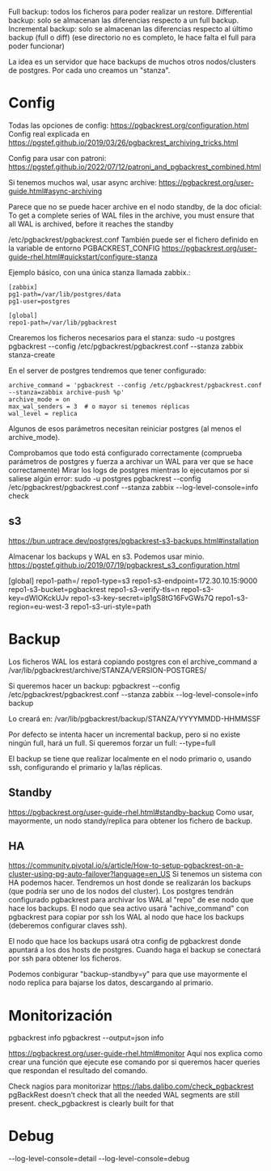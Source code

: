 Full backup: todos los ficheros para poder realizar un restore.
Differential backup: solo se almacenan las diferencias respecto a un full backup.
Incremental backup: solo se almacenan las diferencias respecto al último backup (full o diff) (ese directorio no es completo, le hace falta el full para poder funcionar)

La idea es un servidor que hace backups de muchos otros nodos/clusters de postgres.
Por cada uno creamos un "stanza".

# Config
Todas las opciones de config: https://pgbackrest.org/configuration.html
Config real explicada en https://pgstef.github.io/2019/03/26/pgbackrest_archiving_tricks.html

Config para usar con patroni: https://pgstef.github.io/2022/07/12/patroni_and_pgbackrest_combined.html

Si tenemos muchos wal, usar async archive: https://pgbackrest.org/user-guide.html#async-archiving

Parece que no se puede hacer archive en el nodo standby, de la doc oficial:
To get a complete series of WAL files in the archive, you must ensure that all WAL is archived, before it reaches the standby


/etc/pgbackrest/pgbackrest.conf
También puede ser el fichero definido en la variable de entorno PGBACKREST_CONFIG
https://pgbackrest.org/user-guide-rhel.html#quickstart/configure-stanza

Ejemplo básico, con una única stanza llamada zabbix.:
``````
[zabbix]
pg1-path=/var/lib/postgres/data
pg1-user=postgres

[global]
repo1-path=/var/lib/pgbackrest
``````
Crearemos los ficheros necesarios para el stanza:
sudo -u postgres pgbackrest --config /etc/pgbackrest/pgbackrest.conf --stanza zabbix stanza-create

En el server de postgres tendremos que tener configurado:
```
archive_command = 'pgbackrest --config /etc/pgbackrest/pgbackrest.conf --stanza=zabbix archive-push %p'
archive_mode = on
max_wal_senders = 3  # o mayor si tenemos réplicas
wal_level = replica
````
Algunos de esos parámetros necesitan reiniciar postgres (al menos el archive_mode).

Comprobamos que todo está configurado correctamente (comprueba parámetros de postgres y fuerza a archivar un WAL para ver que se hace correctamente)
Mirar los logs de postgres mientras lo ejecutamos por si saliese algún error:
sudo -u postgres pgbackrest --config /etc/pgbackrest/pgbackrest.conf --stanza zabbix --log-level-console=info check

## s3
https://bun.uptrace.dev/postgres/pgbackrest-s3-backups.html#installation

Almacenar los backups y WAL en s3. Podemos usar minio.
https://pgstef.github.io/2019/07/19/pgbackrest_s3_configuration.html

[global]
repo1-path=/
repo1-type=s3
repo1-s3-endpoint=172.30.10.15:9000
repo1-s3-bucket=pgbackrest
repo1-s3-verify-tls=n
repo1-s3-key=dWIOKckUJv
repo1-s3-key-secret=ip1gS8tG16FvGWs7Q
repo1-s3-region=eu-west-3
repo1-s3-uri-style=path



# Backup
Los ficheros WAL los estará copiando postgres con el archive_command a /var/lib/pgbackrest/archive/STANZA/VERSION-POSTGRES/

Si queremos hacer un backup:
pgbackrest --config /etc/pgbackrest/pgbackrest.conf --stanza zabbix --log-level-console=info backup

Lo creará en:
/var/lib/pgbackrest/backup/STANZA/YYYYMMDD-HHMMSSF

Por defecto se intenta hacer un incremental backup, pero si no existe ningún full, hará un full.
Si queremos forzar un full: --type=full

El backup se tiene que realizar localmente en el nodo primario o, usando ssh, configurando el primario y la/las réplicas.

## Standby
https://pgbackrest.org/user-guide-rhel.html#standby-backup
Como usar, mayormente, un nodo standy/replica para obtener los fichero de backup.

## HA
https://community.pivotal.io/s/article/How-to-setup-pgbackrest-on-a-cluster-using-pg-auto-failover?language=en_US
Si tenemos un sistema con HA podemos hacer.
Tendremos un host donde se realizarán los backups (que podría ser uno de los nodos del cluster).
Los postgres tendrán configurado pgbackrest para archivar los WAL al "repo" de ese nodo que hace los backups.
El nodo que sea activo usará "achive_command" con pgbackrest para copiar por ssh los WAL al nodo que hace los backups (deberemos configurar claves ssh).

El nodo que hace los backups usará otra config de pgbackrest donde apuntará a los dos hosts de postgres. Cuando haga el backup se conectará por ssh para obtener los ficheros.

Podemos conbigurar "backup-standby=y" para que use mayormente el nodo replica para bajarse los datos, descargando al primario.


# Monitorización
pgbackrest info
pgbackrest --output=json info

https://pgbackrest.org/user-guide-rhel.html#monitor
Aquí nos explica como crear una función que ejecute ese comando por si queremos hacer queries que respondan el resultado del comando.

Check nagios para monitorizar https://labs.dalibo.com/check_pgbackrest
pgBackRest doesn’t check that all the needed WAL segments are still present. check_pgbackrest is clearly built for that


# Debug
--log-level-console=detail
--log-level-console=debug
